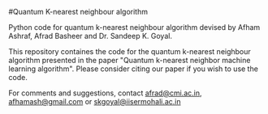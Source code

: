 #Quantum K-nearest neighbour algorithm

Python code for quantum k-nearest neighbour algorithm devised by Afham Ashraf, Afrad Basheer and Dr. Sandeep K. Goyal.

This repository containes the code for the quantum k-nearest neighbour algorithm presented in the paper "Quantum k-nearest neighbor machine learning algorithm". Please consider citing our paper if you wish to use the code.

For comments and suggestions, contact afrad@cmi.ac.in, afhamash@gmail.com or skgoyal@iisermohali.ac.in